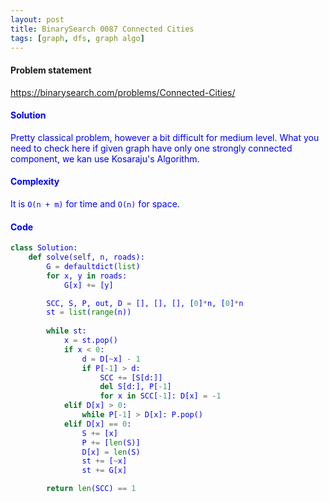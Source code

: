 ```yaml
---
layout: post
title: BinarySearch 0087 Connected Cities
tags: [graph, dfs, graph algo]
---
```


#### Problem statement

<a href="https://binarysearch.com/problems/Connected-Cities/"> <font color = blue>https://binarysearch.com/problems/Connected-Cities/

#### Solution
Pretty classical problem, however a bit difficult for medium level. What you need to check here if given graph have only one strongly connected component, we kan use Kosaraju's Algorithm.

#### Complexity
It is `O(n + m)` for time and `O(n)` for space.

#### Code
```python
class Solution:
    def solve(self, n, roads):
        G = defaultdict(list)
        for x, y in roads:
            G[x] += [y]

        SCC, S, P, out, D = [], [], [], [0]*n, [0]*n
        st = list(range(n))
        
        while st:
            x = st.pop()
            if x < 0:
                d = D[~x] - 1
                if P[-1] > d:
                    SCC += [S[d:]]
                    del S[d:], P[-1]
                    for x in SCC[-1]: D[x] = -1
            elif D[x] > 0:
                while P[-1] > D[x]: P.pop()
            elif D[x] == 0:
                S += [x]
                P += [len(S)]
                D[x] = len(S)
                st += [~x]
                st += G[x]

        return len(SCC) == 1
```
